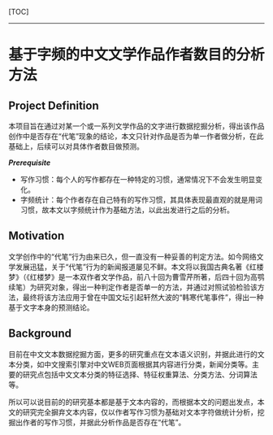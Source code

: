 [TOC]

---

# 基于字频的中文文学作品作者数目的分析方法

 

## Project Definition

本项目旨在通过对某一个或一系列文学作品的文字进行数据挖掘分析，得出该作品创作中是否存在“代笔”现象的结论，本文只针对作品是否为单一作者做分析，在此基础上，后续可以对具体作者数目做预测。

***Prerequisite***

- 写作习惯：每个人的写作都存在一种特定的习惯，通常情况下不会发生明显变化。
- 字频统计：每个作者存在自己特有的写作习惯，其具体表现最直观的就是用词习惯，故本文以字频统计作为基础方法，以此出发进行之后的分析。

## Motivation

文学创作中的“代笔”行为由来已久，但一直没有一种妥善的判定方法。如今网络文学发展迅猛，关于“代笔”行为的新闻报道屡见不鲜。本文将以我国古典名著《红楼梦》（《红楼梦》是一本双作者文学作品，前八十回为曹雪芹所著，后四十回为高鹗续笔）为研究对象，得出一种判定作者是否单一的方法，并通过对照试验检验该方法，最终将该方法应用于曾在中国文坛引起轩然大波的“韩寒代笔事件”，得出一种基于文字本身的预测结论。

## Background

目前在中文文本数据挖掘方面，更多的研究重点在文本语义识别，并据此进行的文本分类，如中文搜索引擎对中文WEB页面根据其内容进行分类，新闻分类等。主要的研究点包括中文文本分类的特征选择、特征权重算法、分类方法、分词算法等。

所以可以说目前的的研究基本都是基于文本内容的，而根据本文的问题出发点，本文的研究完全摒弃文本内容，仅以作者写作习惯为基础对文本字符做统计分析，挖掘出作者的写作习惯，并据此分析作品是否存在“代笔”。